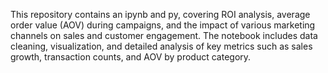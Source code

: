 This repository contains an ipynb and py, covering ROI analysis, average order value (AOV) during campaigns, and the impact of various marketing channels on sales and customer engagement. The notebook includes data cleaning, visualization, and detailed analysis of key metrics such as sales growth, transaction counts, and AOV by product category.
